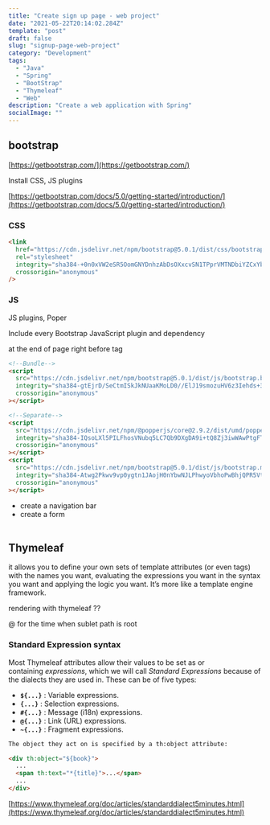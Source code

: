 ```yaml
---
title: "Create sign up page - web project"
date: "2021-05-22T20:14:02.284Z"
template: "post"
draft: false
slug: "signup-page-web-project"
category: "Development"
tags:
  - "Java"
  - "Spring"
  - "BootStrap"
  - "Thymeleaf"
  - "Web"
description: "Create a web application with Spring"
socialImage: ""
---
```


## bootstrap

[https://getbootstrap.com/](https://getbootstrap.com/)

Install CSS, JS plugins

[https://getbootstrap.com/docs/5.0/getting-started/introduction/](https://getbootstrap.com/docs/5.0/getting-started/introduction/)

### CSS

```html
<link
  href="https://cdn.jsdelivr.net/npm/bootstrap@5.0.1/dist/css/bootstrap.min.css"
  rel="stylesheet"
  integrity="sha384-+0n0xVW2eSR5OomGNYDnhzAbDsOXxcvSN1TPprVMTNDbiYZCxYbOOl7+AMvyTG2x"
  crossorigin="anonymous"
/>
```

### JS

JS plugins, Poper

Include every Bootstrap JavaScript plugin and dependency

at the end of page right before </body> tag

```html
<!--Bundle-->
<script
  src="https://cdn.jsdelivr.net/npm/bootstrap@5.0.1/dist/js/bootstrap.bundle.min.js"
  integrity="sha384-gtEjrD/SeCtmISkJkNUaaKMoLD0//ElJ19smozuHV6z3Iehds+3Ulb9Bn9Plx0x4"
  crossorigin="anonymous"
></script>

<!--Separate-->
<script
  src="https://cdn.jsdelivr.net/npm/@popperjs/core@2.9.2/dist/umd/popper.min.js"
  integrity="sha384-IQsoLXl5PILFhosVNubq5LC7Qb9DXgDA9i+tQ8Zj3iwWAwPtgFTxbJ8NT4GN1R8p"
  crossorigin="anonymous"
></script>
<script
  src="https://cdn.jsdelivr.net/npm/bootstrap@5.0.1/dist/js/bootstrap.min.js"
  integrity="sha384-Atwg2Pkwv9vp0ygtn1JAojH0nYbwNJLPhwyoVbhoPwBhjQPR5VtM2+xf0Uwh9KtT"
  crossorigin="anonymous"
></script>
```

- create a navigation bar
- create a form
  </br>
  </br>

## Thymeleaf

it allows you to define your own sets of template attributes (or even tags) with the names you want, evaluating the expressions you want in the syntax you want and applying the logic you want. It’s more like a template engine framework.

rendering with thymeleaf ??

@ for the time when sublet path is root

### Standard Expression syntax

Most Thymeleaf attributes allow their values to be set as or containing *expressions*, which we will call *Standard Expressions* because of the dialects they are used in. These can be of five types:

- **`${...}`** : Variable expressions.
- **`{...}`** : Selection expressions.
- **`#{...}`** : Message (i18n) expressions.
- **`@{...}`** : Link (URL) expressions.
- **`~{...}`** : Fragment expressions.

```html
The object they act on is specified by a th:object attribute:

<div th:object="${book}">
  ...
  <span th:text="*{title}">...</span>
  ...
</div>
```

[https://www.thymeleaf.org/doc/articles/standarddialect5minutes.html](https://www.thymeleaf.org/doc/articles/standarddialect5minutes.html)
